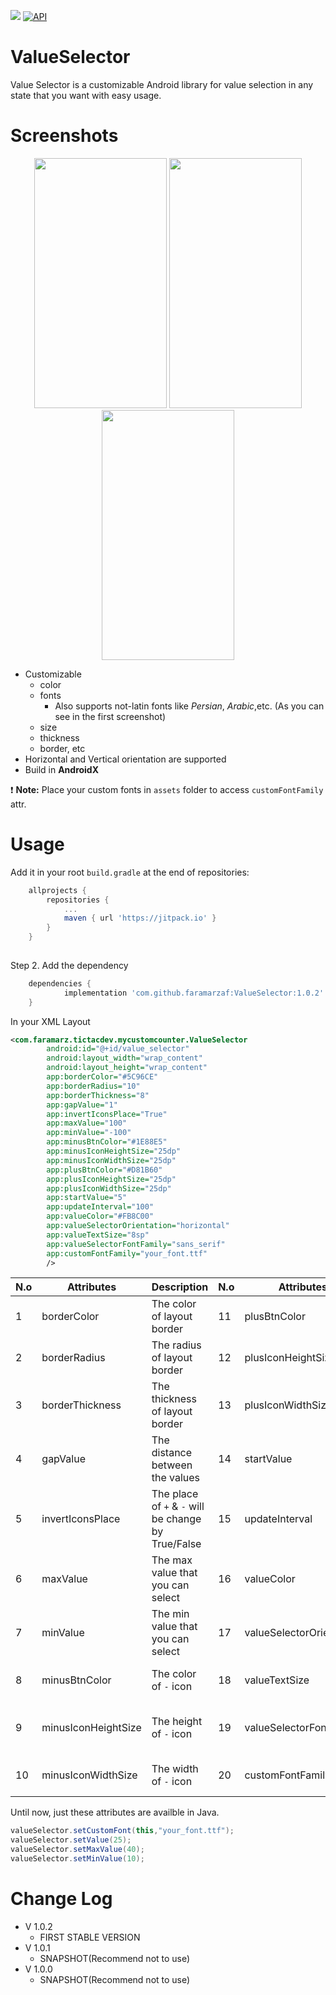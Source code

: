 [![](https://jitpack.io/v/faramarzaf/ValueSelector.svg)](https://jitpack.io/#faramarzaf/ValueSelector)
[![API](https://img.shields.io/badge/API-20%2B-brightgreen.svg?style=flat)](https://android-arsenal.com/api?level=20)
# ValueSelector  


Value Selector is a customizable Android library for value selection in any state that you want with easy usage.  

# Screenshots
<p align="center">
<img src="https://raw.github.com/faramarzaf/ValueSelector/master/screenshots/three.png" height="400" width="212" />
<img src="https://raw.github.com/faramarzaf/ValueSelector/master/screenshots/one.png" height="400" width="212" />
<img src="https://raw.github.com/faramarzaf/ValueSelector/master/screenshots/two.png" height="400" width="212" />
</p>

- Customizable  
  - color
  - fonts 
    - Also supports not-latin fonts like *Persian*, *Arabic*,etc. (As you can see in the first screenshot) 
  - size
  - thickness
  - border, etc
- Horizontal and Vertical orientation are supported  
- Build in **AndroidX**  

 :heavy_exclamation_mark: **Note:** Place your custom fonts in `assets` folder to access `customFontFamily` attr.  

# Usage

Add it in your root `build.gradle` at the end of repositories:  

```gradle
	allprojects {
		repositories {
			...
			maven { url 'https://jitpack.io' }
		}
	}
  
```
Step 2. Add the dependency  

```gradle
	dependencies {
	        implementation 'com.github.faramarzaf:ValueSelector:1.0.2'
	}
```

In your XML Layout
```xml
<com.faramarz.tictacdev.mycustomcounter.ValueSelector
        android:id="@+id/value_selector"
        android:layout_width="wrap_content"
        android:layout_height="wrap_content"
        app:borderColor="#5C96CE"
        app:borderRadius="10"
        app:borderThickness="8"
        app:gapValue="1"
        app:invertIconsPlace="True"
        app:maxValue="100"
        app:minValue="-100"
        app:minusBtnColor="#1E88E5"
        app:minusIconHeightSize="25dp"
        app:minusIconWidthSize="25dp"
        app:plusBtnColor="#D81B60"
        app:plusIconHeightSize="25dp"
        app:plusIconWidthSize="25dp"
        app:startValue="5"
        app:updateInterval="100"
        app:valueColor="#FB8C00"
        app:valueSelectorOrientation="horizontal"
        app:valueTextSize="8sp"
        app:valueSelectorFontFamily="sans_serif"
        app:customFontFamily="your_font.ttf"
        />
```
|N.o| Attributes | Description |N.o|Attributes|Description|
|-------------| ------------- | -------------|-------------|-------------|-------------|
|1|borderColor|The color of layout border|11|plusBtnColor|The color of `+` icon|
|2|borderRadius|The radius of layout border|12|plusIconHeightSize|The height of `+` icon|
|3|borderThickness|The thickness of layout border|13|plusIconWidthSize|The width of `+` icon|
|4|gapValue|The distance between the values|14|startValue|The number that value selector starts work from that|
|5|invertIconsPlace|The place of `+` & `-` will be change by True/False |15|updateInterval|The time that value changes by long press on plus or minus|
|6|maxValue|The max value that you can select|16|valueColor|The color of value that you choose|
|7|minValue|The min value that you can select|17|valueSelectorOrientation|Vertical or horizontal layout orientation|
|8|minusBtnColor|The color of `-` icon|18|valueTextSize|The text size of value that you select|
|9|minusIconHeightSize|The height of `-` icon |19|valueSelectorFontFamily|Three default fonts: sans_serif, sans and monospace(Without assets fonts) |
|10|minusIconWidthSize|The width of `-` icon |20|customFontFamily|The font that you have in `assets` folder|

Until now, just these attributes are availble in Java.  

```java
valueSelector.setCustomFont(this,"your_font.ttf");
valueSelector.setValue(25);
valueSelector.setMaxValue(40);
valueSelector.setMinValue(10);
```


# Change Log

- V 1.0.2
  - FIRST STABLE VERSION
- V 1.0.1
  - SNAPSHOT(Recommend not to use)
- V 1.0.0
  - SNAPSHOT(Recommend not to use)
